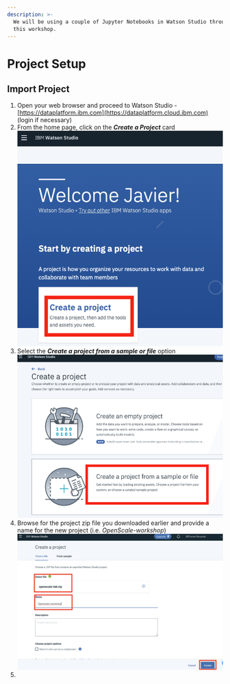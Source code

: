 ```yaml
---
description: >-
  We will be using a couple of Jupyter Notebooks in Watson Studio throughout
  this workshop.
---
```


# Project Setup

## Import Project

1. Open your web browser and proceed to Watson Studio - [https://dataplatform.ibm.com](https://dataplatform.cloud.ibm.com) \(login if necessary\)
2. From the home page, click on the _**Create a Project**_ card  ![](../.gitbook/assets/screen-shot-2019-10-27-at-7.05.18-am.png) 
3. Select the _**Create a project from a sample or file**_ option![](../.gitbook/assets/screen-shot-2019-10-27-at-7.12.39-am.png) 
4. Browse for the project zip file you downloaded earlier and provide a name for the new project \(i.e. _OpenScale-workshop_\)  ![](../.gitbook/assets/screen-shot-2019-10-27-at-7.17.20-am.png) 
5. 
